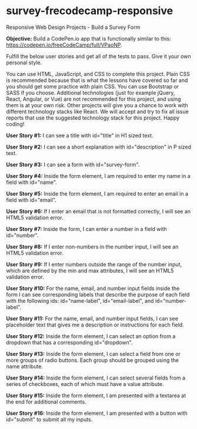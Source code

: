 # survey-frecodecamp-responsive
Responsive Web Design Projects - Build a Survey Form

**Objective:** Build a CodePen.io app that is functionally similar to this: https://codepen.io/freeCodeCamp/full/VPaoNP.

Fulfill the below user stories and get all of the tests to pass. Give it your own personal style.

You can use HTML, JavaScript, and CSS to complete this project. Plain CSS is recommended because that is what the lessons have covered so far and you should get some practice with plain CSS. You can use Bootstrap or SASS if you choose. Additional technologies (just for example jQuery, React, Angular, or Vue) are not recommended for this project, and using them is at your own risk. Other projects will give you a chance to work with different technology stacks like React. We will accept and try to fix all issue reports that use the suggested technology stack for this project. Happy coding!

**User Story #1:** I can see a title with id="title" in H1 sized text.

**User Story #2:** I can see a short explanation with id="description" in P sized text.

**User Story #3:** I can see a form with id="survey-form".

**User Story #4:** Inside the form element, I am required to enter my name in a field with id="name".

**User Story #5:** Inside the form element, I am required to enter an email in a field with id="email".

**User Story #6:** If I enter an email that is not formatted correctly, I will see an HTML5 validation error.

**User Story #7:** Inside the form, I can enter a number in a field with id="number".

**User Story #8:** If I enter non-numbers in the number input, I will see an HTML5 validation error.

**User Story #9:** If I enter numbers outside the range of the number input, which are defined by the min and max attributes, I will see an HTML5 validation error.

**User Story #10:** For the name, email, and number input fields inside the form I can see corresponding labels that describe the purpose of each field with the following ids: id="name-label", id="email-label", and id="number-label".

**User Story #11:** For the name, email, and number input fields, I can see placeholder text that gives me a description or instructions for each field.

**User Story #12:** Inside the form element, I can select an option from a dropdown that has a corresponding id="dropdown".

**User Story #13:** Inside the form element, I can select a field from one or more groups of radio buttons. Each group should be grouped using the name attribute.

**User Story #14:** Inside the form element, I can select several fields from a series of checkboxes, each of which must have a value attribute.

**User Story #15:** Inside the form element, I am presented with a textarea at the end for additional comments.

**User Story #16:** Inside the form element, I am presented with a button with id="submit" to submit all my inputs.
